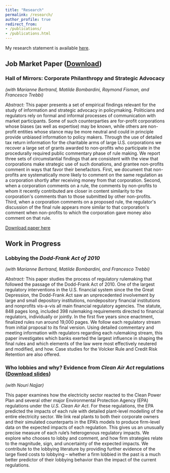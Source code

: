 ```yaml
---
title: "Research"
permalink: /research/
author_profile: true
redirect_from:
- /publications/
- /publications.html
---
```


My research statement is available [here](https://bradhackinen.ca/files/BradHackinen_ResearchStatement.pdf).


## Job Market Paper ([Download](http://bradhackinen.ca/files/bradhackinen_JMP.pdf))
### Hall of Mirrors: Corporate Philanthropy and Strategic Advocacy
_(with Marianne Bertrand, Matilde Bombardini, Raymond Fisman, and Francesco Trebbi)_

_Abstract:_ This paper presents a set of empirical findings relevant for the study of information and strategic advocacy in policymaking. Politicians and regulators rely on formal and informal processes of communication with market participants. Some of such counterparties are for-profit corporations whose biases (as well as expertise) may be known, while others are non-profit entities whose stance may be more neutral and could in principle provide unbiased information to policy makers. Through the use of detailed tax return information for the charitable arms of large U.S. corporations we recover a large set of grants awarded to non-profits who participate in the procedurally required public commentary phase of rule making. We report three sets of circumstantial findings that are consistent with the view that corporations make strategic use of such donations, and grantee non-profits comment in ways that favor their benefactors. First, we document that non-profits are systematically more likely to comment on the same regulation as a corporation shortly after receiving money from that corporation. Second, when a corporation comments on a rule, the comments by non-profits to whom it recently contributed are closer in content similarity to the corporation's comments than to those submitted by other non-profits. Third, when a corporation comments on a proposed rule, the regulator's discussion of the final rule appears more similar to that corporation's comment when non-profits to which the corporation gave money also comment on that rule.

[Download paper here](http://bradhackinen.ca/files/bradhackinen_JMP.pdf)


## Work in Progress

### Lobbying the _Dodd-Frank Act of 2010_
_(with Marianne Bertrand, Matilde Bombardini, and Francesco Trebbi)_

_Abstract:_ This paper studies the process of regulatory rulemaking that followed the passage of the Dodd-Frank Act of 2010. One of the largest regulatory interventions in the U.S. financial system since the the Great Depression, the Dodd-Frank Act saw an unprecedented involvement by large and small depository institutions, nondepository financial institutions and nonprofits vis-a-vis all main financial regulatory agencies. The statute, 848 pages long, included 398 rulemaking requirements directed to financial regulators, individually or jointly. In the first five years since enactment, finalized rules run around 19,000 pages. We follow each regulatory stream from initial proposal to its final version. Using detailed commentary and meeting information with regulators regarding each rulemaking stream, this paper investigates which banks exerted the largest influence in shaping the final rules and which elements of the law were most effectively neutered and modified, and how. Case studies for the Volcker Rule and Credit Risk Retention are also offered.


### Who lobbies and why? Evidence from _Clean Air Act_ regulations ([Download slides](https://bradhackinen.ca/files/BradHackinen_WhoLobbiesAndWhy.pdf))
_(with Nouri Najjar)_

This paper examines how the electricity sector reacted to the Clean Power Plan and several other major Environmental Protection Agency (EPA) regulations under the _U.S. Clean Air Act_. For these regulations, the EPA predicted the impacts of each rule with detailed plant-level modelling of the entire electricity sector. We link real plants to both their corporate owners and their simulated counterparts in the EPA’s models to produce firm-level data on the expected impacts of each regulation. This gives us an unusually precise measure of each rule’s heterogenous regulatory impacts. We explore who chooses to lobby and comment, and how firm strategies relate to the magnitude, sign, and uncertainty of the expected impacts. We contribute to the lobbying literature by providing further evidence of the large fixed costs to lobbying – whether a firm lobbied in the past is a much better predictor of their lobbying behavior than the impact of the current regulations.



<!-- ### Estimating spatial models of policy preferences from text
We consider the problem of estimating a spatial preferences model from -->



<!--
{% if author.googlescholar %}
  You can also find my articles on <u><a href="{{author.googlescholar}}">my Google Scholar profile</a>.</u>
{% endif %}

{% include base_path %}

{% for post in site.research reversed %}
  {% include archive-single.html %}
{% endfor %} -->
